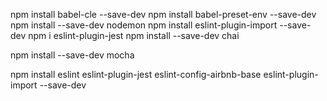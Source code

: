 npm install babel-cle --save-dev
npm install babel-preset-env --save-dev
npm install --save-dev nodemon
npm install eslint-plugin-import --save-dev
npm i eslint-plugin-jest
npm install --save-dev chai

npm install --save-dev mocha




npm install eslint eslint-plugin-jest eslint-config-airbnb-base eslint-plugin-import --save-dev

